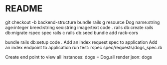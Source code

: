# README
 git checkout -b backend-structure
 bundle
 rails g resource Dog name:string age:integer breed:string sex:string image:text
 code .
 rails db:create
 rails db:migrate
 rspec spec
 rails c
 rails db:seed
 bundle add rack-cors


 bundle
 rails db:setup
 code .
 Add an index request spec to application
 Add an index endpoint to application
 run test:
 rspec spec/requests/dogs_spec.rb

 Create end point to view all instances:
 dogs = Dog.all
 render json: dogs


